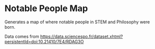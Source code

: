 # Notable People Map

Generates a map of where notable people in STEM and Philosophy were born.

Data comes from https://data.sciencespo.fr/dataset.xhtml?persistentId=doi:10.21410/7E4/RDAG3O
